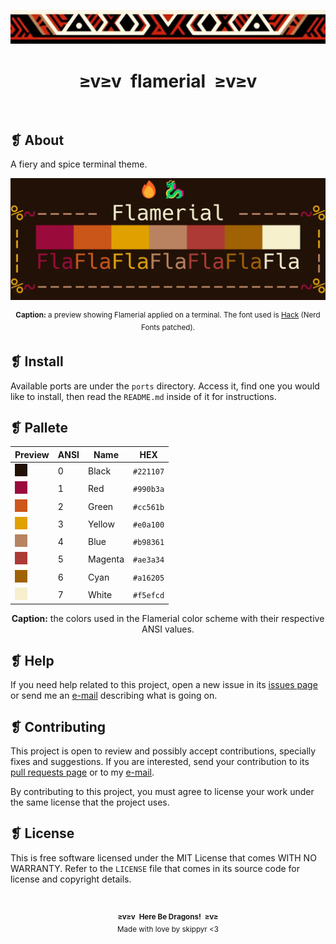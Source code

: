 <p align="center">
  <img alt="" src="assets/ornament.webp" />
</p>
<h1 align="center">≥v≥v&ensp;flamerial&ensp;≥v≥v</h1>
<p align="center">
  <img alt="" src="https://img.shields.io/github/license/skippyr/flamerial?style=plastic&label=%E2%B8%96%20license&labelColor=%23221107&color=%23990b3a" />
  &nbsp;
  <img alt="" src="https://img.shields.io/github/v/tag/skippyr/flamerial?style=plastic&label=%E2%B8%96%20tag&labelColor=%23221107&color=%23990b3a" />
  &nbsp;
  <img alt="" src="https://img.shields.io/github/commit-activity/t/skippyr/flamerial?style=plastic&label=%E2%B8%96%20commits&labelColor=%23221107&color=%23990b3a" />
  &nbsp;
  <img alt="" src="https://img.shields.io/github/stars/skippyr/flamerial?style=plastic&label=%E2%B8%96%20stars&labelColor=%23221107&color=%23990b3a" />
</p>

## ❡ About

A fiery and spice terminal theme.

<p align="center">
  <img alt="" src="assets/preview.webp" width="700" />
  <p align="center"><sup><strong>Caption:</strong> a preview showing Flamerial applied on a terminal. The font used is <a href="https://www.nerdfonts.com/font-downloads">Hack</a> (Nerd Fonts patched).</sup></p>
</p>

## ❡ Install

Available ports are under the `ports` directory. Access it, find one you would like to install, then read the `README.md` inside of it for instructions.

## ❡ Pallete

<table align="center">
  <thead>
    <tr>
      <th>Preview</th>
      <th>ANSI</th>
      <th>Name</th>
      <th>HEX</th>
    </tr>
  </thead>
  <tbody>
    <tr>
      <td><img alt="" src="assets/colors/black.webp" /></td>
      <td>0</td>
      <td>Black</td>
      <td><code>#221107</code></td>
    </tr>
    <tr>
      <td><img alt="" src="assets/colors/red.webp" /></td>
      <td>1</td>
      <td>Red</td>
      <td><code>#990b3a</code></td>
    </tr>
    <tr>
      <td><img alt="" src="assets/colors/green.webp" /></td>
      <td>2</td>
      <td>Green</td>
      <td><code>#cc561b</code></td>
    </tr>
    <tr>
      <td><img alt="" src="assets/colors/yellow.webp" /></td>
      <td>3</td>
      <td>Yellow</td>
      <td><code>#e0a100</code></td>
    </tr>
    <tr>
      <td><img alt="" src="assets/colors/blue.webp" /></td>
      <td>4</td>
      <td>Blue</td>
      <td><code>#b98361</code></td>
    </tr>
    <tr>
      <td><img alt="" src="assets/colors/magenta.webp" /></td>
      <td>5</td>
      <td>Magenta</td>
      <td><code>#ae3a34</code></td>
    </tr>
    <tr>
      <td><img alt="" src="assets/colors/cyan.webp" /></td>
      <td>6</td>
      <td>Cyan</td>
      <td><code>#a16205</code></td>
    </tr>
    <tr>
      <td><img alt="" src="assets/colors/white.webp" /></td>
      <td>7</td>
      <td>White</td>
      <td><code>#f5efcd</code></td>
    </tr>
  </tbody>
</table>
<p align="center"><strong>Caption:</strong> the colors used in the Flamerial color scheme with their respective ANSI values.</p>

## ❡ Help

If you need help related to this project, open a new issue in its [issues page](https://github.com/skippyr/flamerial/issues) or send me an [e-mail](mailto:skippyr.developer@gmail.com) describing what is going on.

## ❡ Contributing

This project is open to review and possibly accept contributions, specially fixes and suggestions. If you are interested, send your contribution to its [pull requests page](https://github.com/skippyr/flamerial/pulls) or to my [e-mail](mailto:skippyr.developer@gmail.com).

By contributing to this project, you must agree to license your work under the same license that the project uses.

## ❡ License

This is free software licensed under the MIT License that comes WITH NO WARRANTY. Refer to the `LICENSE` file that comes in its source code for license and copyright details.

&ensp;
<p align="center"><sup><strong>≥v≥v&ensp;Here Be Dragons!&ensp;≥v≥</strong><br />Made with love by skippyr <3</sup></p>
